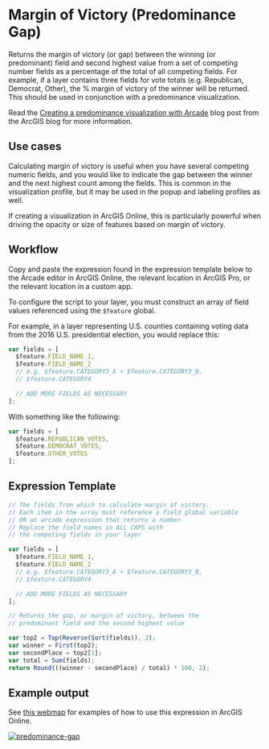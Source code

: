 # Margin of Victory (Predominance Gap)

Returns the margin of victory (or gap) between the winning (or predominant) field and second highest 
value from a set of competing number fields as a percentage of the total of all 
competing fields. For example, if a layer contains three 
fields for vote totals (e.g. Republican, Democrat, Other), the % margin of victory
of the winner will be returned. This should be used in
conjunction with a predominance visualization.

Read the [Creating a predominance visualization with Arcade](https://blogs.esri.com/esri/arcgis/2017/05/23/creating-a-predominance-visualization-with-arcade/) blog post from
the ArcGIS blog for more information.

## Use cases

Calculating margin of victory is useful when you have several competing numeric fields, and you would like to 
indicate the gap between the winner and the next highest count among the fields. This is common in the visualization profile, 
but it may be used in the popup and labeling profiles as well. 

If creating a visualization in ArcGIS Online, this is particularly powerful when driving the opacity or size of features based on margin of victory.

## Workflow

Copy and paste the expression found in the expression template below to 
the Arcade editor in ArcGIS Online, the relevant location in ArcGIS Pro, or
the relevant location in a custom app.

To configure the script to your layer, you must construct an array of field values
referenced using the `$feature` global.

For example, in a layer representing U.S. counties containing voting data from the 2016 U.S. 
presidential election, you would replace this:

```js
var fields = [
  $feature.FIELD_NAME_1,
  $feature.FIELD_NAME_2
  // e.g. $feature.CATEGORY3_A + $feature.CATEGORY3_B,
  // $feature.CATEGORY4

  // ADD MORE FIELDS AS NECESSARY
];
```

With something like the following:

```js
var fields = [
  $feature.REPUBLICAN_VOTES,
  $feature.DEMOCRAT_VOTES,
  $feature.OTHER_VOTES
];
```

## Expression Template

```js
// The fields from which to calculate margin of victory.
// Each item in the array must reference a field global variable
// OR an arcade expression that returns a number
// Replace the field names in ALL CAPS with
// the competing fields in your layer

var fields = [
  $feature.FIELD_NAME_1,
  $feature.FIELD_NAME_2
  // e.g. $feature.CATEGORY3_A + $feature.CATEGORY3_B,
  // $feature.CATEGORY4

  // ADD MORE FIELDS AS NECESSARY
];

// Returns the gap, or margin of victory, between the 
// predominant field and the second highest value

var top2 = Top(Reverse(Sort(fields)), 2);
var winner = First(top2);
var secondPlace = top2[1];
var total = Sum(fields);
return Round(((winner - secondPlace) / total) * 100, 2);
```

## Example output

See [this webmap](https://jsapi.maps.arcgis.com/home/webmap/viewer.html?webmap=c453bcc6ab154f8ab7cf7acbeba2ce53) for examples of how to use this expression in ArcGIS Online.

[![predominance-gap](../images/predominance-gap.png)](https://jsapi.maps.arcgis.com/home/webmap/viewer.html?webmap=c453bcc6ab154f8ab7cf7acbeba2ce53)